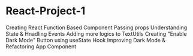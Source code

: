 # React-Project-1
Creating React Function Based Component
Passing props
Understanding State & Hnadling Events
Adding more logics to TextUtils
Creating "Enable Dark Mode" Button using useState Hook
Improving Dark Mode & Refactoring App Component
